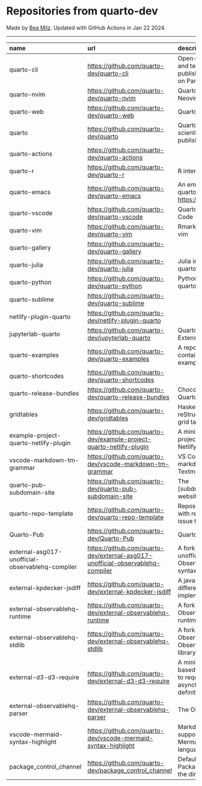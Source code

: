 # Repositories from quarto-dev
Made by [Bea Milz](https://twitter.com/beamilz).
Updated with GitHub Actions in Jan 22 2024.
<hr> 

|name                                             |url                                                                            |description                                                                         | stars| forks| open_issues|
|:------------------------------------------------|:------------------------------------------------------------------------------|:-----------------------------------------------------------------------------------|-----:|-----:|-----------:|
|quarto-cli                                       |https://github.com/quarto-dev/quarto-cli                                       |Open-source scientific and technical publishing system built on Pandoc.             |  2884|   249|         954|
|quarto-nvim                                      |https://github.com/quarto-dev/quarto-nvim                                      |Quarto mode for Neovim                                                              |   223|     9|           5|
|quarto-web                                       |https://github.com/quarto-dev/quarto-web                                       |Quarto website                                                                      |   216|   601|          24|
|quarto                                           |https://github.com/quarto-dev/quarto                                           |Quarto open-source scientific and technical publishing system                       |   187|    15|         118|
|quarto-actions                                   |https://github.com/quarto-dev/quarto-actions                                   |                                                                                    |   175|    40|          29|
|quarto-r                                         |https://github.com/quarto-dev/quarto-r                                         |R interface to quarto-cli                                                           |   118|    17|          36|
|quarto-emacs                                     |https://github.com/quarto-dev/quarto-emacs                                     |An emacs mode for quarto: https://quarto.org                                        |   111|    11|          13|
|quarto-vscode                                    |https://github.com/quarto-dev/quarto-vscode                                    |Quarto extension for VS Code                                                        |   111|    12|           0|
|quarto-vim                                       |https://github.com/quarto-dev/quarto-vim                                       |Rmarkdown support for vim                                                           |    54|    11|           4|
|quarto-gallery                                   |https://github.com/quarto-dev/quarto-gallery                                   |                                                                                    |    31|    20|           0|
|quarto-julia                                     |https://github.com/quarto-dev/quarto-julia                                     |Julia interface to quarto-cli                                                       |    16|     0|           6|
|quarto-python                                    |https://github.com/quarto-dev/quarto-python                                    |Python interface to quarto-cli                                                      |    14|     0|           1|
|quarto-sublime                                   |https://github.com/quarto-dev/quarto-sublime                                   |                                                                                    |    11|     2|           3|
|netlify-plugin-quarto                            |https://github.com/quarto-dev/netlify-plugin-quarto                            |                                                                                    |    11|     1|           5|
|jupyterlab-quarto                                |https://github.com/quarto-dev/jupyterlab-quarto                                |Quarto JupyterLab Extension                                                         |    11|     1|           0|
|quarto-examples                                  |https://github.com/quarto-dev/quarto-examples                                  |A repository of self-contained quarto examples                                      |     9|     1|           1|
|quarto-shortcodes                                |https://github.com/quarto-dev/quarto-shortcodes                                |                                                                                    |     8|     2|           2|
|quarto-release-bundles                           |https://github.com/quarto-dev/quarto-release-bundles                           |Chocolatey package for Quarto                                                       |     2|     0|           2|
|gridtables                                       |https://github.com/quarto-dev/gridtables                                       |Haskell parser for reStructuredText-style grid tables.                              |     2|     1|           6|
|example-project-quarto-netlify-plugin            |https://github.com/quarto-dev/example-project-quarto-netlify-plugin            |A minimal Quarto project using Quarto's Netlify plugin                              |     2|     1|           0|
|vscode-markdown-tm-grammar                       |https://github.com/quarto-dev/vscode-markdown-tm-grammar                       |VS Code built-in markdown extension's Textmate grammar                              |     1|     0|           0|
|quarto-pub-subdomain-site                        |https://github.com/quarto-dev/quarto-pub-subdomain-site                        |The [subdomain].quarto.pub website                                                  |     1|     0|           0|
|quarto-repo-template                             |https://github.com/quarto-dev/quarto-repo-template                             |Repository template with readme styling, issue templates, etc                       |     1|     0|           0|
|Quarto-Pub                                       |https://github.com/quarto-dev/Quarto-Pub                                       |Quarto Pub                                                                          |     0|     0|           3|
|external-asg017-unofficial-observablehq-compiler |https://github.com/quarto-dev/external-asg017-unofficial-observablehq-compiler |A fork of @asg017's unofficial compiler for Observable notebook syntax              |     0|     1|           0|
|external-kpdecker-jsdiff                         |https://github.com/quarto-dev/external-kpdecker-jsdiff                         |A javascript text differencing implementation.                                      |     0|     0|           0|
|external-observablehq-runtime                    |https://github.com/quarto-dev/external-observablehq-runtime                    |A fork of the Observable dataflow runtime.                                          |     0|     0|           0|
|external-observablehq-stdlib                     |https://github.com/quarto-dev/external-observablehq-stdlib                     |A fork of ObservableHQ's Observable standard library.                               |     0|     0|           0|
|external-d3-d3-require                           |https://github.com/quarto-dev/external-d3-d3-require                           |A minimal, promise-based implementation to require asynchronous module definitions. |     0|     0|           0|
|external-observablehq-parser                     |https://github.com/quarto-dev/external-observablehq-parser                     |The Observable parser.                                                              |     0|     0|           0|
|vscode-mermaid-syntax-highlight                  |https://github.com/quarto-dev/vscode-mermaid-syntax-highlight                  |Markdown syntax support for the Mermaid charting language                           |     0|     0|           0|
|package_control_channel                          |https://github.com/quarto-dev/package_control_channel                          |Default channel file for Package Control. Follow the directions at:                 |     0|     0|           0|
